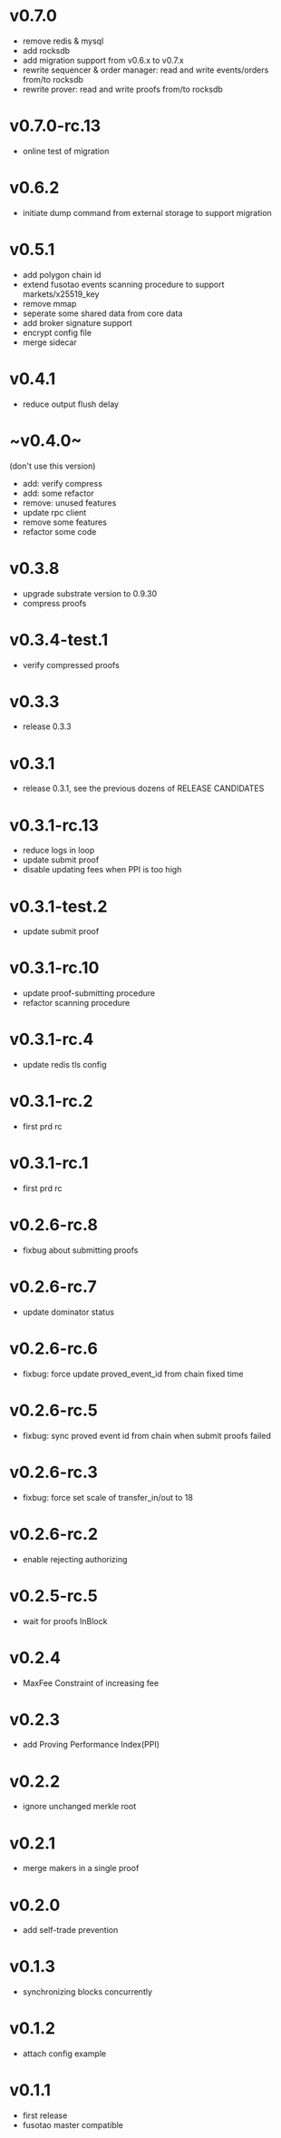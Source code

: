 # v0.7.0

- remove redis & mysql
- add rocksdb
- add migration support from v0.6.x to v0.7.x
- rewrite sequencer & order manager: read and write events/orders from/to rocksdb
- rewrite prover: read and write proofs from/to rocksdb

# v0.7.0-rc.13

- online test of migration

# v0.6.2

- initiate dump command from external storage to support migration

# v0.5.1

- add polygon chain id
- extend fusotao events scanning procedure to support markets/x25519_key
- remove mmap
- seperate some shared data from core data
- add broker signature support
- encrypt config file
- merge sidecar

# v0.4.1

- reduce output flush delay

# ~v0.4.0~

(don't use this version)
- add: verify compress
- add: some refactor
- remove: unused features
- update rpc client
- remove some features
- refactor some code

# v0.3.8

- upgrade substrate version to 0.9.30
- compress proofs

# v0.3.4-test.1

- verify compressed proofs

# v0.3.3

- release 0.3.3

# v0.3.1

- release 0.3.1, see the previous dozens of RELEASE CANDIDATES

# v0.3.1-rc.13
- reduce logs in loop
- update submit proof
- disable updating fees when PPI is too high

# v0.3.1-test.2
- update submit proof

# v0.3.1-rc.10
- update proof-submitting procedure
- refactor scanning procedure

# v0.3.1-rc.4
- update redis tls config

# v0.3.1-rc.2
- first prd rc

# v0.3.1-rc.1
- first prd rc

# v0.2.6-rc.8
- fixbug about submitting proofs

# v0.2.6-rc.7
- update dominator status

# v0.2.6-rc.6
- fixbug: force update proved_event_id from chain fixed time

# v0.2.6-rc.5
- fixbug: sync proved event id from chain when submit proofs failed

# v0.2.6-rc.3
- fixbug: force set scale of transfer_in/out to 18

# v0.2.6-rc.2

- enable rejecting authorizing

# v0.2.5-rc.5

- wait for proofs InBlock

# v0.2.4

- MaxFee Constraint of increasing fee

# v0.2.3

- add Proving Performance Index(PPI)

# v0.2.2

- ignore unchanged merkle root

# v0.2.1

- merge makers in a single proof

# v0.2.0

- add self-trade prevention

# v0.1.3

- synchronizing blocks concurrently

# v0.1.2

- attach config example

# v0.1.1

- first release
- fusotao master compatible

